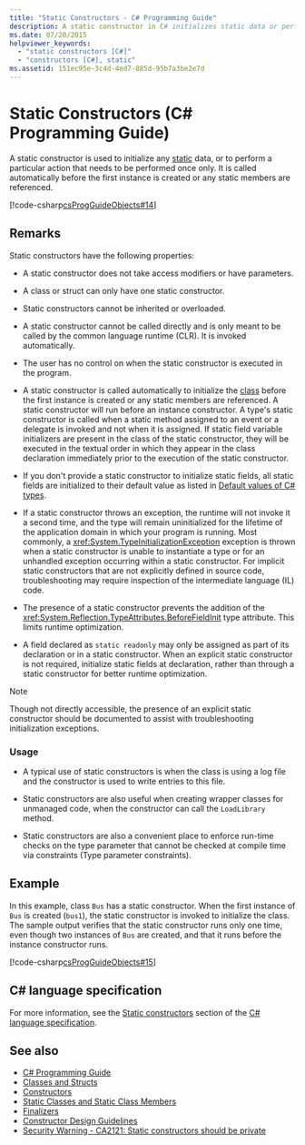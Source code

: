 ```yaml
---
title: "Static Constructors - C# Programming Guide"
description: A static constructor in C# initializes static data or performs an action done only once before the first instance is created or static members are referenced.
ms.date: 07/20/2015
helpviewer_keywords: 
  - "static constructors [C#]"
  - "constructors [C#], static"
ms.assetid: 151ec95e-3c4d-4ed7-885d-95b7a3be2e7d
---
```

# Static Constructors (C# Programming Guide)
A static constructor is used to initialize any [static](../../language-reference/keywords/static.md) data, or to perform a particular action that needs to be performed once only. It is called automatically before the first instance is created or any static members are referenced.  
  
 [!code-csharp[csProgGuideObjects#14](~/samples/snippets/csharp/VS_Snippets_VBCSharp/csProgGuideObjects/CS/Objects.cs#14)]  

## Remarks
Static constructors have the following properties:  
  
- A static constructor does not take access modifiers or have parameters.  

- A class or struct can only have one static constructor.

- Static constructors cannot be inherited or overloaded.

- A static constructor cannot be called directly and is only meant to be called by the common language runtime (CLR). It is invoked automatically.

- The user has no control on when the static constructor is executed in the program.
  
- A static constructor is called automatically to initialize the [class](../../language-reference/keywords/class.md) before the first instance is created or any static members are referenced. A static constructor will run before an instance constructor. A type's static constructor is called when a static method assigned to an event or a delegate is invoked and not when it is assigned. If static field variable initializers are present in the class of the static constructor, they will be executed in the textual order in which they appear in the class declaration immediately prior to the execution of the static constructor.

- If you don't provide a static constructor to initialize static fields, all static fields are initialized to their default value as listed in [Default values of C# types](../../language-reference/builtin-types/default-values.md).
  
- If a static constructor throws an exception, the runtime will not invoke it a second time, and the type will remain uninitialized for the lifetime of the application domain in which your program is running. Most commonly, a <xref:System.TypeInitializationException> exception is thrown when a static constructor is unable to instantiate a type or for an unhandled exception occurring within a static constructor. For implicit static constructors that are not explicitly defined in source code, troubleshooting may require inspection of the intermediate language (IL) code.

- The presence of a static constructor prevents the addition of the <xref:System.Reflection.TypeAttributes.BeforeFieldInit> type attribute. This limits runtime optimization.

- A field declared as `static readonly` may only be assigned as part of its declaration or in a static constructor. When an explicit static constructor is not required, initialize static fields at declaration, rather than through a static constructor for better runtime optimization.

> [!Note]
> Though not directly accessible, the presence of an explicit static constructor should be documented to assist with troubleshooting initialization exceptions.

### Usage

- A typical use of static constructors is when the class is using a log file and the constructor is used to write entries to this file.  
- Static constructors are also useful when creating wrapper classes for unmanaged code, when the constructor can call the `LoadLibrary` method.  

- Static constructors are also a convenient place to enforce run-time checks on the type parameter that cannot be checked at compile time via constraints (Type parameter constraints).

## Example
 In this example, class `Bus` has a static constructor. When the first instance of `Bus` is created (`bus1`), the static constructor is invoked to initialize the class. The sample output verifies that the static constructor runs only one time, even though two instances of `Bus` are created, and that it runs before the instance constructor runs.  
  
 [!code-csharp[csProgGuideObjects#15](~/samples/snippets/csharp/VS_Snippets_VBCSharp/csProgGuideObjects/CS/Objects.cs#15)]

## C# language specification
For more information, see the [Static constructors](~/_csharplang/spec/classes.md#static-constructors) section of the [C# language specification](~/_csharplang/spec/introduction.md).
  
## See also

- [C# Programming Guide](../index.md)
- [Classes and Structs](./index.md)
- [Constructors](./constructors.md)
- [Static Classes and Static Class Members](./static-classes-and-static-class-members.md)
- [Finalizers](./destructors.md)
- [Constructor Design Guidelines](../../../standard/design-guidelines/constructor.md#type-constructor-guidelines)
- [Security Warning - CA2121: Static constructors should be private](https://docs.microsoft.com/visualstudio/code-quality/ca2121-static-constructors-should-be-private)
